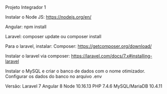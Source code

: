Projeto Integrador 1

Instalar o Node JS: https://nodejs.org/en/

Angular: npm install

Laravel: composer update ou composer install

Para o laravel, instalar:
Composer: https://getcomposer.org/download/

Instalar o laravel via composer: https://laravel.com/docs/7.x#installing-laravel

Instalar o MySQL e criar o banco de dados com o nome otimizador.
Configurar os dados do banco no arquivo .env


Versão:
Laravel 7
Angular 8
Node 10.16.13
PHP 7.4.6
MySQL/MariaDB 10.4.11
